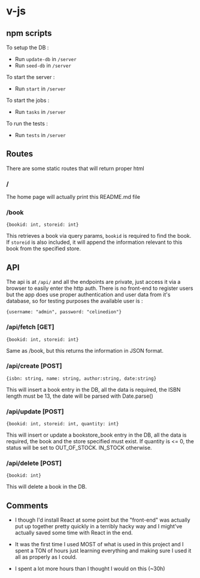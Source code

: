 # v-js

## npm scripts

To setup the DB :
  * Run `update-db` in `/server`
  * Run `seed-db` in `/server`

To start the server : 
  * Run `start` in `/server`

To start the jobs :
  * Run `tasks` in `/server`

To run the tests :
  * Run `tests` in `/server`

## Routes
There are some static routes that will return proper html

### /
The home page will actually print this README.md file

### /book 

`{bookid: int, storeid: int}`

This retrieves a book via query params, `bookid` is required to find the book. If `storeid` is also included, it will append the information relevant to this book from the specified store. 

## API
The api is at `/api/` and all the endpoints are private, just access it via a browser to easily enter the http auth. There is no front-end to register users but the app does use proper authentication and user data from it's database, so for testing purposes the available user is :

`{username: "admin", password: "celinedion"}`

### /api/fetch [GET]

`{bookid: int, storeid: int}`

Same as /book, but this returns the information in JSON format.

### /api/create [POST]

`{isbn: string, name: string, author:string, date:string}`

This will insert a book entry in the DB, all the data is required, the ISBN length must be 13, the date will be parsed with Date.parse()

### /api/update [POST]

`{bookid: int, storeid: int, quantity: int}`

This will insert or update a bookstore_book entry in the DB, all the data is required, the book and the store specified must exist. If quantity is <= 0, the status will be set to OUT_OF_STOCK. IN_STOCK otherwise.

### /api/delete [POST]

`{bookid: int}`

This will delete a book in the DB.

## Comments

* I though I'd install React at some point but the "front-end" was actually put up together pretty quickly in a terribly hacky way and I might've actually saved some time with React in the end.

* It was the first time I used MOST of what is used in this project and I spent a TON of hours just learning everything and making sure I used it all as properly as I could.

* I spent a lot more hours than I thought I would on this (~30h)
